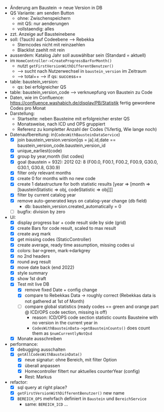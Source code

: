 - Änderung am Baustein -> neue Version in DB
- QS Variante: am senden Button
    - ohne: Zwischenspeichern
    - mit QS: nur aenderungen
    - vollstaendig: alles
- zzt. Anzeige auf Bausteinebene
- soll: (?auch) auf Codeebene --> Rebekka
    - Sterncodes nicht mit reinzaehlen
    - Blacklist zaehlt mit rein
- ausserdem: Katalog Jahr soll auswählbar sein (Standard = aktuell)
- im `HomeController->CreateProgressBarForMonth()`
    - nutzt `getFirstVersionWithDifferentBenutzer()`
    - --> sucht nach Nutzerwechsel in `baustein_version` im Zeitraum 
    - --> total++ --> if qs: success++ 
- table: baustein_version:
    - qs: bei erfolgreicher QS
- table: baustein_version_code --> verknuepfung von Baustein zu Code
- Daten, wie im Confluence: https://confluence.washabich.de/display/PB/Statistik fertig gewordene Codes pro Monat
- Darstellung: 
    - Startseite: neben Bausteine mit erfolgreicher erster QS
    - Monatsweise, nach ICD und OPS gruppiert
    - Referenz zu kompletter Anzahl der Codes (%fertig, Wie lange noch)
- Datenaufbereitung: in(`CodesWithBausteinDataService`)
    - [X] join baustein_version.version[qs = ja].id,date == baustein_version_code.baustein_version_id 
    - [X] unique_earliest(code)
    - [X] group by year,month (list codes)
    - [X] goal (baustein = 932):  2012 02: 8 (F00.0, F00.1, F00.2, F00.9, G30.0, G30.1, G30.8, G30.9)
    - [X] filter only relevant months
    - [X] create 0 for months with no new code
    - [X] create 1 datastructure for both statistic results [year => [month => [bausteinStatistic => obj, codeStatistic => obj]]]
    - [X] filter by current catalog year
    - [X] remove auto-generated keys on catalog-year change (db field)
      - db: baustein_version.created_automatically = 0
    - [ ] bugfix: division by zero
- UI:
    - [X] display progress bar + code result side by side (grid)
    - [X] create Bars for code result, scaled to max result
    - [X] create avg mark
    - [X] get missing codes (StaticController)
    - [X] create average, ready time assumption, missing codes ui
    - [X] colors: bar->green, mark->darkgrey
    - [X] no 2nd headers
    - [X] round avg result
    - [X] move date back (end 2022)
    - [X] style summary
    - [X] show 1st draft
    - [X] Test mit live DB
        - [X] remove fixed Date + config change
        - [X] compare to Rebekkas Data -> roughly correct (Rebekkas data is not gathered at 1st of Month)
        - [ ] compare global statistics (ready codes == green and orange part @ ICD/OPS code section, missing is off)
          - reason: ICD/OPS code section statistic counts Bausteine with no version in the current year in
          - `CodesWithBausteinData->getBausteinCounts()` does count them as `$numCurrentlyNotQsd`
    - [X] Monate ausschreiben
- performance:
    - [X] debugging ausschalten
    - [X] `getAllCodesWithBausteinData()`
        - [X] neue signatur: ohne Bereich, mit filter Option
        - [X] überall anpassen
        - [X] Homecontroller filtert nur aktuelles counterYear (config)
        - Rest: Markus
- refactor:
  - [X] sql query at right place?
  - [X] `getFirstVersionWithDifferentBenutzer()` new name
  - [X] `BEREICH_OPS` mehrfach definiert in `Baustein` und `BereichService`
    - same: `BEREICH_ICD` ...